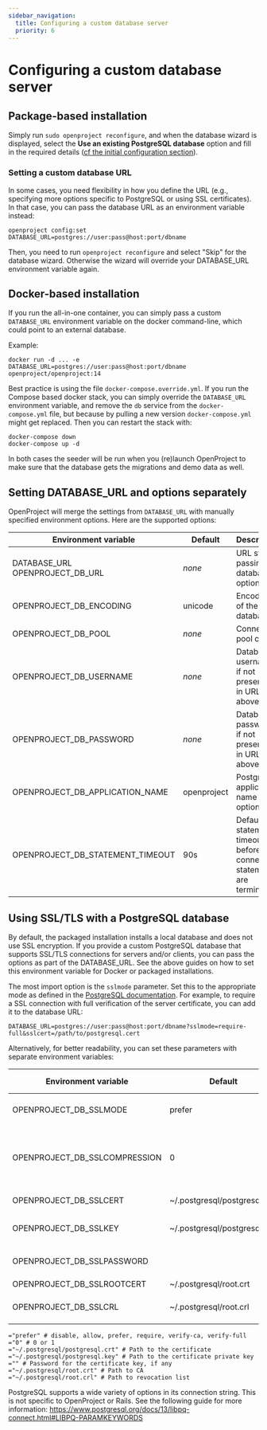 ```yaml
---
sidebar_navigation:
  title: Configuring a custom database server
  priority: 6
---
```


# Configuring a custom database server

## Package-based installation

Simply run `sudo openproject reconfigure`, and when the database wizard is displayed, select the **Use an existing PostgreSQL database** option and fill in the required details ([cf the initial configuration section](../../installation/packaged/#step-2-postgresql-database-configuration)).

### Setting a custom database URL

In some cases, you need flexibility in how you define the URL (e.g., specifying more options specific to PostgreSQL or using SSL certificates). In that case, you can pass the database URL as an environment variable instead:

```shell
openproject config:set DATABASE_URL=postgres://user:pass@host:port/dbname
```

Then, you need to run `openproject reconfigure` and select "Skip" for the database wizard. Otherwise the wizard will override your DATABASE_URL environment variable again.

## Docker-based installation

If you run the all-in-one container, you can simply pass a custom `DATABASE_URL` environment variable on the docker command-line, which could
point to an external database.

Example:

```shell
docker run -d ... -e DATABASE_URL=postgres://user:pass@host:port/dbname openproject/openproject:14
```

Best practice is using the file `docker-compose.override.yml`. If you run the Compose based docker stack, you can simply override the `DATABASE_URL` environment variable, and remove the `db` service from the `docker-compose.yml` file, but because by pulling a new version `docker-compose.yml` might get replaced. Then you can restart the stack with:

```shell
docker-compose down
docker-compose up -d
```

In both cases the seeder will be run when you (re)launch OpenProject to make sure that the database gets the migrations and demo data as well.

## Setting DATABASE_URL and options separately

OpenProject will merge the settings from `DATABASE_URL` with manually specified environment options. Here are the supported options:

| Environment variable               | Default     | Description                                                           | Documentation                                                                            |
|------------------------------------|-------------|-----------------------------------------------------------------------|------------------------------------------------------------------------------------------|
| DATABASE_URL<br>OPENPROJECT_DB_URL | *none*      | URL style passing of database options                                 | https://guides.rubyonrails.org/configuring.html#configuring-a-database                   |
| OPENPROJECT_DB_ENCODING            | unicode     | Encoding of the database                                              | Should be left at unicode unless you really know what you're doing.                      |
| OPENPROJECT_DB_POOL                | *none*      | Connection pool count                                                 | https://guides.rubyonrails.org/configuring.html#database-pooling                         |
| OPENPROJECT_DB_USERNAME            | *none*      | Database username, if not presented in URL above                      | https://guides.rubyonrails.org/configuring.html#configuring-a-database                   |
| OPENPROJECT_DB_PASSWORD            | *none*      | Database password, if not presented in URL above                      | https://guides.rubyonrails.org/configuring.html#configuring-a-database                   |
| OPENPROJECT_DB_APPLICATION_NAME    | openproject | PostgreSQL application name option                                    | https://www.postgresql.org/docs/13/libpq-connect.html#LIBPQ-CONNECT-APPLICATION-NAME     |
| OPENPROJECT_DB_STATEMENT_TIMEOUT   | 90s         | Default statement timeout before connection statements are terminated | https://www.postgresql.org/docs/current/runtime-config-client.html#GUC-STATEMENT-TIMEOUT |

## Using SSL/TLS with a PostgreSQL database

By default, the packaged installation installs a local database and does not use SSL encryption. If you provide a custom PostgreSQL database that supports SSL/TLS connections for servers and/or clients, you can pass the options as part of the DATABASE_URL. See the above guides on how to set this environment variable for Docker or packaged installations.

The most import option is the `sslmode` parameter. Set this to the appropriate mode as defined in the [PostgreSQL documentation](https://www.postgresql.org/docs/13/libpq-connect.html#LIBPQ-PARAMKEYWORDS). For example, to require a SSL connection with full verification of the server certificate, you can add it to the database URL:

```shell
DATABASE_URL=postgres://user:pass@host:port/dbname?sslmode=require-full&sslcert=/path/to/postgresql.cert
```

Alternatively, for better readability, you can set these parameters with separate environment variables:

| Environment variable          | Default                      | Description                                                  | PostgreSQL documentation                                     |
| ----------------------------- | ---------------------------- | ------------------------------------------------------------ | ------------------------------------------------------------ |
| OPENPROJECT_DB_SSLMODE        | prefer                       | connection mode for SSL. See                                 | [sslmode](https://www.postgresql.org/docs/13/libpq-connect.html#LIBPQ-CONNECT-SSLMODE) |
| OPENPROJECT_DB_SSLCOMPRESSION | 0                            | If set to 1, data sent over SSL connections will be compressed | [sslcompression](https://www.postgresql.org/docs/13/libpq-connect.html#LIBPQ-CONNECT-SSLCOMPRESSION) |
| OPENPROJECT_DB_SSLCERT        | ~/.postgresql/postgresql.crt | Path to certificate                                          | [sslcert](https://www.postgresql.org/docs/13/libpq-connect.html#LIBPQ-CONNECT-SSLCERT) |
| OPENPROJECT_DB_SSLKEY         | ~/.postgresql/postgresql.key | Path to certificate key                                      | [sslkey](https://www.postgresql.org/docs/13/libpq-connect.html#LIBPQ-CONNECT-SSLKEY) |
| OPENPROJECT_DB_SSLPASSWORD    |                              | Password to certificate key                                  | [sslpassword](https://www.postgresql.org/docs/13/libpq-connect.html#LIBPQ-CONNECT-SSLPASSWORD) |
| OPENPROJECT_DB_SSLROOTCERT    | ~/.postgresql/root.crt       | Path to CA                                                   | [sslrootcert](https://www.postgresql.org/docs/13/libpq-connect.html#LIBPQ-CONNECT-SSLROOTCERT) |
| OPENPROJECT_DB_SSLCRL         | ~/.postgresql/root.crl       | Path to revocation list                                      | [sslcrl](https://www.postgresql.org/docs/13/libpq-connect.html#LIBPQ-CONNECT-SSLCRL) |

```text
="prefer" # disable, allow, prefer, require, verify-ca, verify-full
="0" # 0 or 1
="~/.postgresql/postgresql.crt" # Path to the certificate
="~/.postgresql/postgresql.key" # Path to the certificate private key
="" # Password for the certificate key, if any
="~/.postgresql/root.crt" # Path to CA
="~/.postgresql/root.crl" # Path to revocation list
```

PostgreSQL supports a wide variety of options in its connection string. This is not specific to OpenProject or Rails. See the following guide for more information: https://www.postgresql.org/docs/13/libpq-connect.html#LIBPQ-PARAMKEYWORDS
